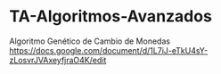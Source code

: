# TA-Algoritmos-Avanzados
Algoritmo Genético de Cambio de Monedas
https://docs.google.com/document/d/1L7iJ-eTkU4sY-zLosvrJVAxeyfjraO4K/edit
